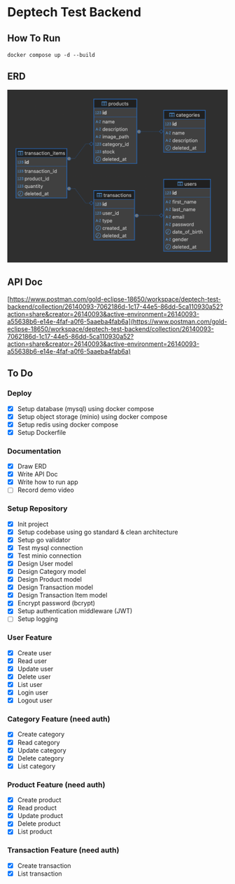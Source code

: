 # Deptech Test Backend

## How To Run
```
docker compose up -d --build
```

## ERD
![ERD](ERD.png)

## API Doc
[https://www.postman.com/gold-eclipse-18650/workspace/deptech-test-backend/collection/26140093-7062186d-1c17-44e5-86dd-5ca110930a52?action=share&creator=26140093&active-environment=26140093-a55638b6-e14e-4faf-a0f6-5aaeba4fab6a](https://www.postman.com/gold-eclipse-18650/workspace/deptech-test-backend/collection/26140093-7062186d-1c17-44e5-86dd-5ca110930a52?action=share&creator=26140093&active-environment=26140093-a55638b6-e14e-4faf-a0f6-5aaeba4fab6a)

## To Do

### Deploy
- [x] Setup database (mysql) using docker compose
- [x] Setup object storage (minio) using docker compose
- [x] Setup redis using docker compose
- [x] Setup Dockerfile

### Documentation
- [x] Draw ERD
- [x] Write API Doc
- [x] Write how to run app
- [ ] Record demo video

### Setup Repository
- [x] Init project
- [x] Setup codebase using go standard & clean architecture
- [x] Setup go validator
- [x] Test mysql connection
- [x] Test minio connection
- [x] Design User model
- [x] Design Category model
- [x] Design Product model
- [x] Design Transaction model
- [x] Design Transaction Item model
- [x] Encrypt password (bcrypt)
- [x] Setup authentication middleware (JWT)
- [ ] Setup logging

### User Feature
- [x] Create user
- [x] Read user
- [x] Update user
- [x] Delete user
- [x] List user
- [x] Login user
- [x] Logout user

### Category Feature (need auth)
- [x] Create category
- [x] Read category
- [x] Update category
- [x] Delete category
- [x] List category

### Product Feature (need auth)
- [x] Create product
- [x] Read product
- [x] Update product
- [x] Delete product
- [x] List product

### Transaction Feature (need auth)
- [x] Create transaction
- [x] List transaction